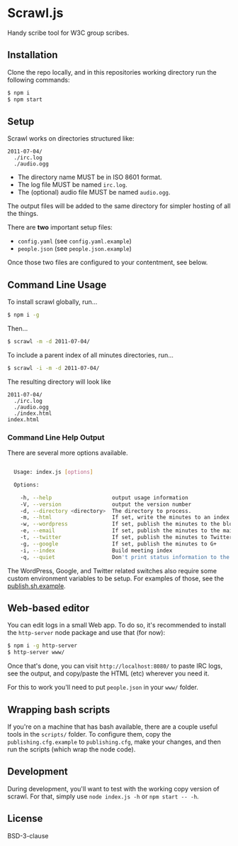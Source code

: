 # Scrawl.js

Handy scribe tool for W3C group scribes.

## Installation

Clone the repo locally, and in this repositories working directory run the
following commands:

```sh
$ npm i
$ npm start
```

## Setup

Scrawl works on directories structured like:
```
2011-07-04/
  ./irc.log
  ./audio.ogg
```

* The directory name MUST be in ISO 8601 format.
* The log file MUST be named `irc.log`.
* The (optional) audio file MUST be named `audio.ogg`.

The output files will be added to the same directory for simpler hosting of
all the things.

There are **two** important setup files:
 - `config.yaml` (see `config.yaml.example`)
 - `people.json` (see `people.json.example`)

Once those two files are configured to your contentment, see below.

## Command Line Usage

To install scrawl globally, run...
```sh
$ npm i -g
```

Then...
```sh
$ scrawl -m -d 2011-07-04/
```

To include a parent index of all minutes directories, run...
```sh
$ scrawl -i -m -d 2011-07-04/
```

The resulting directory will look like
```
2011-07-04/
  ./irc.log
  ./audio.ogg
  ./index.html
index.html
```

### Command Line Help Output

There are several more options available.

```sh

  Usage: index.js [options]

  Options:

    -h, --help                   output usage information
    -V, --version                output the version number
    -d, --directory <directory>  The directory to process.
    -m, --html                   If set, write the minutes to an index.html file
    -w, --wordpress              If set, publish the minutes to the blog
    -e, --email                  If set, publish the minutes to the mailing list
    -t, --twitter                If set, publish the minutes to Twitter
    -g, --google                 If set, publish the minutes to G+
    -i, --index                  Build meeting index
    -q, --quiet                  Don't print status information to the console

```

The WordPress, Google, and Twitter related switches also require some custom
environment variables to be setup. For examples of those, see the
[publish.sh.example](publish.sh.example).

## Web-based editor

You can edit logs in a small Web app. To do so, it's recommended to install the
`http-server` node package and use that (for now):

```sh
$ npm i -g http-server
$ http-server www/
```

Once that's done, you can visit `http://localhost:8080/` to paste IRC logs, see
the output, and copy/paste the HTML (etc) wherever you need it.

For this to work you'll need to put `people.json` in your `www/` folder.

## Wrapping bash scripts

If you're on a machine that has bash available, there are a couple useful tools
in the `scripts/` folder. To configure them, copy the `publishing.cfg.example`
to `publishing.cfg`, make your changes, and then run the scripts (which wrap
the node code).

## Development

During development, you'll want to test with the working copy version of
scrawl. For that, simply use `node index.js -h` or `npm start -- -h`.

## License

BSD-3-clause
